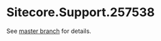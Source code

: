 # Sitecore.Support.257538

See [master branch](https://github.com/sitecoresupport/Sitecore.Support.257538) for details.